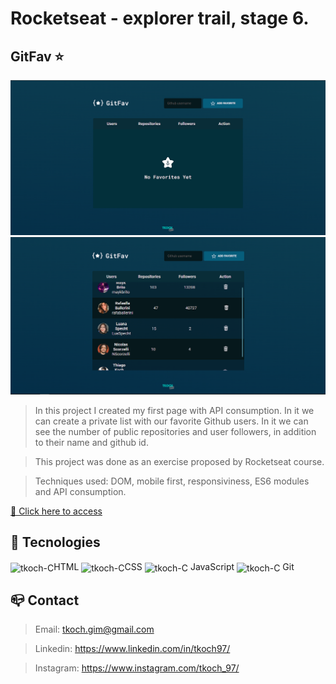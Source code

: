 # Rocketseat - explorer trail, stage 6.
## GitFav ⭐


![preview](/github/preview_1.png)
![preview](/github/preview_2.png)

> In this project I created my first page with API consumption. In it we can create a private list with our favorite Github users. In it we can see the number of public repositories and user followers, in addition to their name and github id.

> This project was done as an exercise proposed by Rocketseat course.

> Techniques used: DOM, mobile first, responsiviness, ES6 modules and API consumption.

[🔗 Click here to access](https://tkoch97.github.io/github-favorites/)

## 🔧 Tecnologies

<img align="center" alt="tkoch-C" height="30" width="40" src="https://cdn.jsdelivr.net/gh/devicons/devicon/icons/html5/html5-original.svg" />HTML <img align="center" alt="tkoch-C" height="30" width="40" src="https://cdn.jsdelivr.net/gh/devicons/devicon/icons/css3/css3-original.svg" />CSS <img align="center" alt="tkoch-C" height="30" width="40" src="https://cdn.jsdelivr.net/gh/devicons/devicon/icons/javascript/javascript-original.svg" /> JavaScript <img align="center" alt="tkoch-C" height="30" width="40" src="https://cdn.jsdelivr.net/gh/devicons/devicon/icons/git/git-original.svg" /> Git



## 📪 Contact


>Email: tkoch.gim@gmail.com

>Linkedin: https://www.linkedin.com/in/tkoch97/

>Instagram: https://www.instagram.com/tkoch_97/
